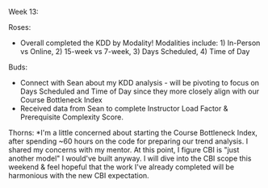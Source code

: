 Week 13:

Roses:
   * Overall completed the KDD by Modality! Modalities include: 1) In-Person vs Online, 2) 15-week vs 7-week, 3) Days Scheduled, 4) Time of Day

Buds:
   * Connect with Sean about my KDD analysis - will be pivoting to focus on Days Scheduled and Time of Day since they more closely align with our Course Bottleneck Index
   * Received data from Sean to complete Instructor Load Factor & Prerequisite Complexity Score.

Thorns:
   *I'm a little concerned about starting the Course Bottleneck Index, after spending ~60 hours on the code for preparing our trend analysis. I shared my concerns with my mentor. At this point, I figure CBI is "just another model" I would've built anyway. I will dive into the CBI scope this weekend & feel hopeful that the work I've already completed will be harmonious with the new CBI expectation.